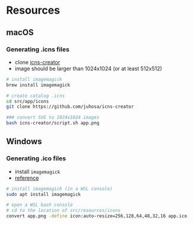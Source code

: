 # Resources

## macOS

### Generating .icns files

* clone [icns-creator](https://github.com/juhosa/icns-creator)
* image should be larger than 1024x1024 (or at least 512x512)

```bash
# install imagemagick
brew install imagemagick

# create catalog .icns
cd src/app/icons
git clone https://github.com/juhosa/icns-creator

### convert SVG to 1024x1024 images
bash icns-creator/script.sh app.png
```

## Windows

### Generating .ico files

* install `imagemagick`
* [reference](https://gist.github.com/pfig/1808188)

```bash
# install imagemagick (in a WSL console)
sudo apt install imagemagick

# open a WSL bash console
# cd to the location of src/resources/icons
convert app.png -define icon:auto-resize=256,128,64,48,32,16 app.ico
```
